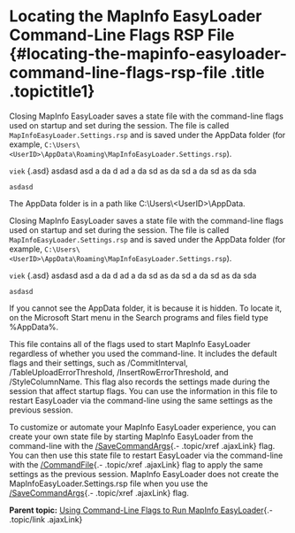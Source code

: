 Locating the MapInfo EasyLoader Command-Line Flags RSP File {#locating-the-mapinfo-easyloader-command-line-flags-rsp-file .title .topictitle1}
===========================================================

Closing MapInfo EasyLoader saves a state file with the command-line
flags used on startup and set during the session. The file is called
`MapInfoEasyLoader.Settings.rsp`  and is
saved under the <span class="ph filepath">AppData</span> folder (for
example, <code
class="ph filepath">C:\\Users\\&lt;UserID&gt;\\AppData\\Roaming\\MapInfoEasyLoader.Settings.rsp</code>).

`viek` {.asd} asdasd asd a da d ad a da sd as da sd a da sd as da sda


``` {.real}
asdasd
```



The <span class="ph filepath">AppData</span> folder is in a path like
<span class="ph filepath">C:\\Users\\&lt;UserID&gt;\\AppData</span>.

Closing MapInfo EasyLoader saves a state file with the command-line
flags used on startup and set during the session. The file is called
`MapInfoEasyLoader.Settings.rsp`  and is
saved under the <span class="ph filepath">AppData</span> folder (for
example, <code
class="ph filepath">C:\\Users\\&lt;UserID&gt;\\AppData\\Roaming\\MapInfoEasyLoader.Settings.rsp</code>).

`viek` {.asd} asdasd asd a da d ad a da sd as da sd a da sd as da sda


``` {.real}
asdasd
```

If you cannot see the <span class="ph filepath">AppData</span> folder, it
is because it is hidden. To locate it, on the Microsoft <span
class="ph uicontrol">Start</span> menu in the <span
class="ph uicontrol">Search programs and files</span> field type
%AppData%.

This file contains all of the flags used to start MapInfo EasyLoader
regardless of whether you used the command-line. It includes the default
flags and their settings, such as /CommitInterval,
/TableUploadErrorThreshold, /InsertRowErrorThreshold, and
/StyleColumnName. This flag also records the settings made during the
session that affect startup flags. You can use the information in this
file to restart EasyLoader via the command-line using the same settings
as the previous session.

To customize or automate your MapInfo EasyLoader experience, you can
create your own state file by starting MapInfo EasyLoader from the
command-line with the
[/SaveCommandArgs](guide/productivity/commandlineflags.html#commandlineflags__savecommandargs){.-
.topic/xref .ajaxLink} flag. You can then use this state file to restart
EasyLoader via the command-line with the
[/CommandFile](guide/productivity/commandlineflags.html#commandlineflags__commandfile){.-
.topic/xref .ajaxLink} flag to apply the same settings as the previous
session. MapInfo EasyLoader does not create the <span
class="ph filepath">MapInfoEasyLoader.Settings.rsp</span> file when you
use the
[/SaveCommandArgs](guide/productivity/commandlineflags.html#commandlineflags__savecommandargs){.-
.topic/xref .ajaxLink} flag.

</div>

<div class="related-links" functx="http://www.functx.com">

<div class="related-links-title">

</div>

<div class="familylinks">

<div class="parentlink">

**Parent topic:** [Using Command-Line Flags to Run MapInfo
EasyLoader](guide/productivity/../../guide/productivity/usingcommandlineflags.html){.-
.topic/link .ajaxLink}

</div>

</div>

</div>
